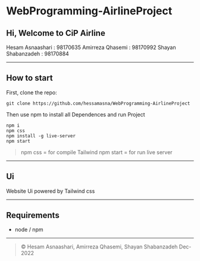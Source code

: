# WebProgramming-AirlineProject

## Hi, Welcome to CiP Airline

Hesam Asnaashari : 98170635
Amirreza Qhasemi : 98170992
Shayan Shabanzadeh : 98170884


---

## How to start

First, clone the repo:

```
git clone https://github.com/hessamasna/WebProgramming-AirlineProject
```

Then use npm to install all Dependences and run Project

```
npm i
npm css
npm install -g live-server
npm start
```



> npm css = for compile Tailwind
> npm start = for run live server

---

## Ui

Website Ui powered by Tailwind css


---

## Requirements

*   node / npm

---

> © Hesam Asnaashari, Amirreza Qhasemi, Shayan Shabanzadeh  Dec-2022


